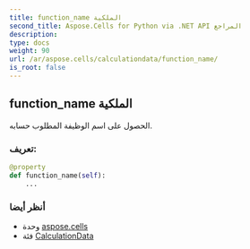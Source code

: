 ```yaml
---
title: function_name الملكية
second_title: Aspose.Cells for Python via .NET API المراجع
description:
type: docs
weight: 90
url: /ar/aspose.cells/calculationdata/function_name/
is_root: false
---
```

##  function_name الملكية

الحصول على اسم الوظيفة المطلوب حسابه.
###  تعريف:
```python
@property
def function_name(self):
    ...
```

###  أنظر أيضا
* وحدة [aspose.cells](../../)
* فئة [CalculationData](/cells/python-net/ar/aspose.cells/calculationdata)
